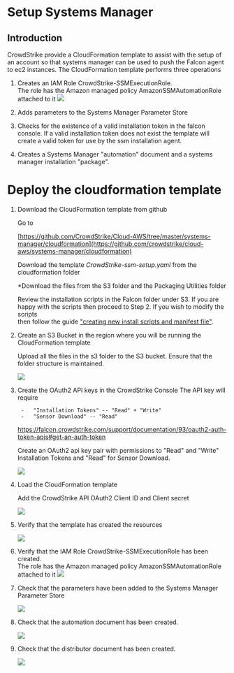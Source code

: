 Setup Systems Manager 
=====================

Introduction
------------

CrowdStrike provide a CloudFormation template to assist with the setup of an account so that systems manager can be used to push the Falcon agent to ec2 instances. The CloudFormation template performs three operations

1.  Creates an IAM Role CrowdStrike-SSMExecutionRole.  
    The role has the Amazon managed policy AmazonSSMAutomationRole attached to it
    ![](media/image1.png)

2.  Adds parameters to the Systems Manager Parameter Store

3.  Checks for the existence of a valid installation token in the falcon
    console. If a valid installation token does not exist the template will create a valid token for use by the ssm installation agent.
   
4.  Creates a Systems Manager "automation" document and a systems manager installation "package". 

Deploy the cloudformation template
==================================

1. Download the CloudFormation template from github

    Go to

    [https://github.com/CrowdStrike/Cloud-AWS/tree/master/systems-manager/cloudformation](https://github.com/crowdstrike/cloud-aws/systems-manager/cloudformation)

    Download the template *CrowdStrike-ssm-setup.yaml* from the
    cloudformation folder

    *Download the files from the S3 folder and the Packaging Utilities folder
    
    Review the installation scripts in the Falcon folder under S3.   If you are happy with the scripts then proceed to Step 2.  If you wish to modify the scripts   
    then follow the guide ["creating new install scripts and manifest file"](https://github.com/CrowdStrike/Cloud-AWS/tree/master/systems-manager/Packaging%20utilities).

2. Create an S3 Bucket in the region where you will be running the CloudFormation template

    Upload all the files in the s3 folder to the S3 bucket.  Ensure that the folder structure is maintained. 

    ![](media/s3-bucket.png)
    
3. Create the OAuth2 API keys in the CrowdStrike Console
    The API key will require

        -   "Installation Tokens" -- "Read" + "Write"
        -   "Sensor Download" -- "Read"

    <https://falcon.crowdstrike.com/support/documentation/93/oauth2-auth-token-apis#get-an-auth-token>

    Create an OAuth2 api key pair with permissions to "Read" and "Write"
    Installation Tokens and "Read" for Sensor Download.

    ![](media/image6.png)

4. Load the CloudFormation template

    Add the CrowdStrike API OAuth2 Client ID and Client secret

    ![](media/image4.png)

5. Verify that the template has created the resources

    ![](media/image5.png)

6. Verify that the IAM Role CrowdStrike-SSMExecutionRole has been created.  
    The role has the Amazon managed policy AmazonSSMAutomationRole attached to it
    ![](media/image1.png)

7.  Check that the parameters have been added to the Systems Manager Parameter Store

    ![](media/image2.png)

8. Check that the automation document has been created.

    ![](media/image7.png)

9. Check that the distributor document has been created.

    ![](media/image8.png)
